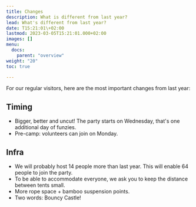 ```yaml
---
title: Changes
description: What is different from last year?
lead: What's different from last year?
date: T15:21:01\+02:00
lastmod: 2023-03-05T15:21:01.000+02:00
images: []
menu: 
  docs:
    parent: "overview"
weight: "20"
toc: true

---
```


For our regular visitors, here are the most important changes from last year:

## Timing

* Bigger, better and uncut! The party starts on Wednesday, that's one additional day of funzies.
* Pre-camp: volunteers can join on Monday.

## Infra

* We will probably host 14 people more than last year. This will enable 64 people to join the party. 
* To be able to accommodate everyone, we ask you to keep the distance between tents small.
* More rope space + bamboo suspension points.
* Two words: Bouncy Castle!
